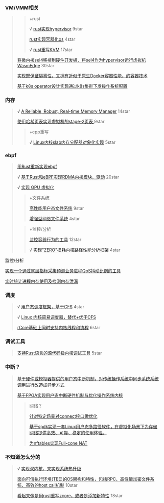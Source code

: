 ### VM/VMM相关

> > +rust
> >
> > √ [rust实现hypervisor](https://github.com/oscomp/proj23-lightweight-hypervisor) 9star
> >
> > [rust实现容器化os](https://github.com/oscomp/proj150-Rust-ContainerOS)  4star
> >
> > √ [rust重写KVM](https://github.com/oscomp/proj178-kvm-in-rust)  17star
>
> [将微内核sel4移植到硬件开发板，将sel4作为hypervisor运行虚拟机WasmEdge](https://github.com/oscomp/proj191-seL4-for-wasmedge)  30star
>
> [实现既保证隔离性，又拥有近似于原生Docker容器性能，的容器技术](https://github.com/oscomp/proj103-container-virtualization)
>
> [基于k8s operator设计实现通过k8s集群下发操作系统配置](https://github.com/oscomp/proj110-k8s-based-os-config)



### 内存

> √ [A Reliable, Robust, Real-time Memory Manager](https://github.com/oscomp/proj28-3RMM)  14star
>
> [使用哈希页表实现虚拟机的stage-2页表 ](https://github.com/oscomp/proj121-page-table-using-hashtable) 9star
>
> > +cpp重写
> >
> > √ [Linux内核slab内存分配器对象化实现](https://github.com/oscomp/proj123-linux-slab-cpp) 5star



### ebpf

> [用Rust重新实现ebpf](https://github.com/oscomp/proj145-ebpf-impl-by-rust)
>
> √ [基于Rust和eBPF实现RDMA内核模块、驱动](https://github.com/oscomp/proj148-RDMA-Driver-Rust-eBPF)  20star
>
> √ [实现 GPU 虚拟化](https://github.com/oscomp/proj203-ebpf-virt-gpu) 
>
> > +文件系统
> >
> > [高性能用户态文件系统](https://github.com/oscomp/proj147-eBPF-FUSE) 9star
> >
> > [增强型网络文件系统](https://github.com/oscomp/proj108-eBPF-based-NFS)  4star
>
> > +监控/分析
> >
> > [监控容器行为的工具](https://github.com/oscomp/proj118-eBPF-based-monitor-for-container)  12star
> >
> > √ [实现"ZERO"损耗内核路径性能分析框架](https://github.com/oscomp/proj133-ebpf-tracing-framework)  4star

监控/分析

[实现一个通过底层指标采集预测业务进程QoS抖动比例的工具](https://github.com/oscomp/proj122-predict-QOS-jitter-ratio-for-proces)

[实时统计进程内存使用及检测内存泄漏](https://github.com/oscomp/proj19-process-memory-tracker)



### 调度

> √ [用户态调度框架，基于CFS](https://github.com/oscomp/proj-134-CFS-based-userspace-scheduler)  4star
>
> √ [Linux 内核简易调度器，替代+优于CFS](https://github.com/oscomp/proj30-linux-simple-scheduler)
>
> [rCore基础上同时支持内核线程和协程](https://github.com/oscomp/proj68-coroutine-scheduler)  6star



### 调试工具

> [支持Rust语言的源代码级内核调试工具](https://github.com/oscomp/proj158-rust-debugger)  5star



### 中断？

> [基于硬件或模拟器提供的用户态中断机制，对传统操作系统中同步系统系统调用进行改造成异步方式](https://github.com/oscomp/proj139-rust-based-async-syscall)
>
> [基于FPGA实现用户态中断硬件机制与优化操作系统内核](https://github.com/oscomp/proj6-RV64N-user-level-interrupt)
>
> > 网络？
> >
> > [针对特定场景对connect接口做优化](https://github.com/oscomp/proj63-connect-optimization-for-10k-clients)
> >
> > [基于spdk实现一套Linux用户态多路径软件，在虚拟化场景下为存储网络提供高效、可靠、稳定的使用体验。](https://github.com/oscomp/proj113-spdk-based-io-multi-path)
> >
> > [为nftables实现Full-cone NAT](https://github.com/oscomp/proj104-full-cone-nat)



### 不知道怎么分的

> √ [实现双内核，来实现系统热升级](https://github.com/oscomp/proj135-seamless-kernel-upgrade)
>
> [面向可信执行环境(TEE)的OS架构和特性，包括RPC、高性能加密文件系统、高效的host call机制](https://github.com/oscomp/proj47-tee-os)  10star
>
> [看起来像是用rust重写zcore，或者是添加新特性](https://github.com/oscomp/proj9-zcore)  18star